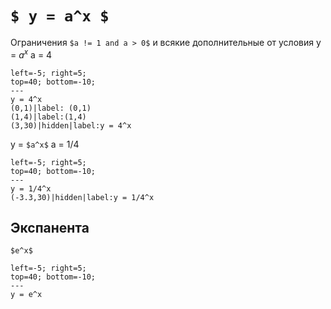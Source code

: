 # `$ y = a^x $`
Ограничения `$a != 1 and a > 0$` и всякие дополнительные от условия
y = $a^x$
a = 4
```desmos-graph
left=-5; right=5;
top=40; bottom=-10;
---
y = 4^x
(0,1)|label: (0,1)
(1,4)|label:(1,4)
(3,30)|hidden|label:y = 4^x
```

y = `$a^x$`
a = $1/4$
```desmos-graph
left=-5; right=5;
top=40; bottom=-10;
---
y = 1/4^x
(-3.3,30)|hidden|label:y = 1/4^x
```
## Экспанента
`$e^x$`
```desmos-graph
left=-5; right=5;
top=40; bottom=-10;
---
y = e^x
```